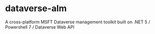# dataverse-alm
A cross-platform MSFT Dataverse management toolkit built on .NET 5 / Powershell 7 / Dataverse Web API
